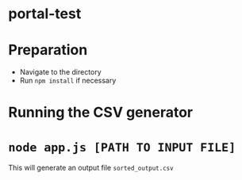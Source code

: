 # portal-test

# Preparation

- Navigate to the directory
- Run `npm install` if necessary

# Running the CSV generator

# `node app.js [PATH TO INPUT FILE]`

This will generate an output file `sorted_output.csv`

